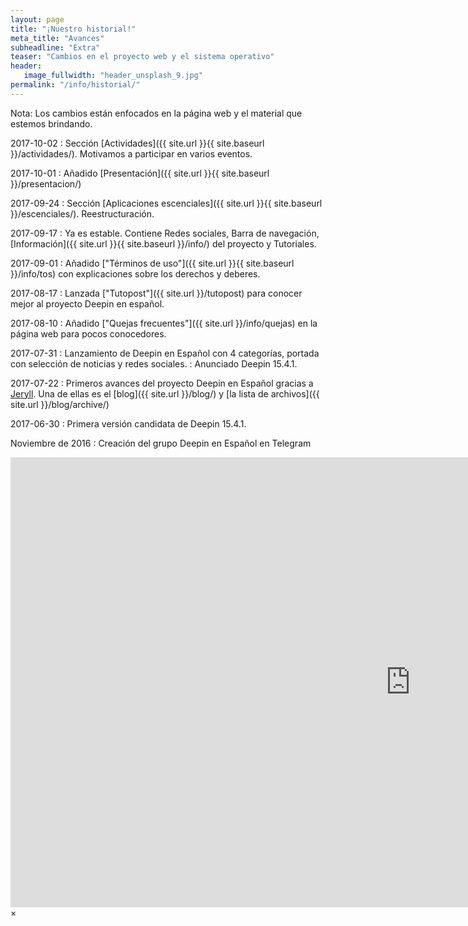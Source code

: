 ```yaml
---
layout: page
title: "¡Nuestro historial!"
meta_title: "Avances"
subheadline: "Extra"
teaser: "Cambios en el proyecto web y el sistema operativo"
header:
   image_fullwidth: "header_unsplash_9.jpg"
permalink: "/info/historial/"
---
```


Nota: Los cambios están enfocados en la página web y el material que estemos brindando.

2017-10-02
: Sección [Actividades]({{ site.url }}{{ site.baseurl }}/actividades/). Motivamos a participar en varios eventos.

2017-10-01
: Añadido [Presentación]({{ site.url }}{{ site.baseurl }}/presentacion/)

2017-09-24
: Sección [Aplicaciones escenciales]({{ site.url }}{{ site.baseurl }}/escenciales/). Reestructuración.

2017-09-17
: Ya es estable. Contiene Redes sociales, Barra de navegación, [Información]({{ site.url }}{{ site.baseurl }}/info/) del proyecto y Tutoriales.

2017-09-01
:  Añadido ["Términos de uso"]({{ site.url }}{{ site.baseurl }}/info/tos) con explicaciones sobre los derechos y deberes.

2017-08-17
:  Lanzada ["Tutopost"]({{ site.url }}/tutopost) para conocer mejor al proyecto Deepin en español.

2017-08-10
:  Añadido ["Quejas frecuentes"]({{ site.url }}/info/quejas) en la página web para pocos conocedores.

2017-07-31
:  Lanzamiento de Deepin en Español con 4 categorías, portada con selección de noticias y redes sociales.
:  Anunciado Deepin 15.4.1.

2017-07-22
:  Primeros avances del proyecto Deepin en Español gracias a [Jeryll](http://jeryll.org). Una de ellas es el [blog]({{ site.url }}/blog/) y [la lista de archivos]({{ site.url }}/blog/archive/)

2017-06-30
:  Primera versión candidata de Deepin 15.4.1.

Noviembre de 2016
:  Creación del grupo Deepin en Español en Telegram



<div id="videoModal" class="reveal-modal large" data-reveal="">
  <div class="flex-video widescreen vimeo" style="display: block;">
    <iframe width="1280" height="720" src="https://www.youtube.com/embed/3b5zCFSmVvU" frameborder="0" allowfullscreen></iframe>
  </div>
  <a class="close-reveal-modal">&#215;</a>
</div>
